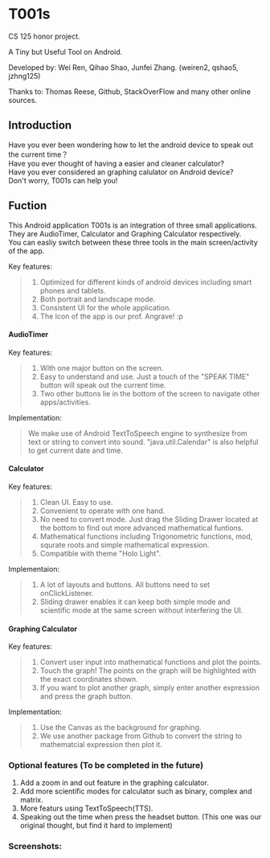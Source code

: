 T001s
====
CS 125 honor project.

A Tiny but Useful Tool on Android.

Developed by: Wei Ren, Qihao Shao, Junfei Zhang. (weiren2, qshao5, jzhng125)  

Thanks to: Thomas Reese, Github, StackOverFlow and many other online sources. 

Introduction
---
Have you ever been wondering how to let the android device to speak out the current time？  
Have you ever thought of having a easier and cleaner calculator?  
Have you ever considered an graphing calulator on Android device?  
Don't worry, T001s can help you!  

Fuction
---
This Android application T001s is an integration of three small applications. They are AudioTimer, Calculator and Graphing Calculator respectively.  
You can easliy switch between these three tools in the main screen/activity of the app.

Key features:
 >1. Optimized for different kinds of android devices including smart phones and tablets.
 >2. Both portrait and landscape mode. 
 >3. Consistent UI for the whole application.
 >4. The Icon of the app is our prof. Angrave! :p

#### AudioTimer
Key features:  
 >1. With one major button on the screen.  
 >2. Easy to understand and use. Just a touch of the "SPEAK TIME" button will speak out the current time.  
 >3. Two other buttons lie in the bottom of the screen to navigate other apps/activities.  
 
Implementation:  
 >We make use of Android TextToSpeech engine to synthesize from text or string to convert into sound. "java.util.Calendar" is also helpful to get current date and time.
 
#### Calculator
Key features:
 >1. Clean UI. Easy to use.
 >2. Convenient to operate with one hand.
 >3. No need to convert mode. Just drag the Sliding Drawer located at the bottom to find out more advanced mathematical funtions.
 >4. Mathematical functions including Trigonometric functions, mod, squrate roots and simple mathematical expression.  
 >5. Compatible with theme "Holo Light".

Implementaion:
 >1. A lot of layouts and buttons. All buttons need to set onClickListener.
 >2. Sliding drawer enables it can keep both simple mode and scientific mode at the same screen without interfering the UI.
 
#### Graphing Calculator
Key features:
 >1. Convert user input into mathematical functions and plot the points.
 >2. Touch the graph! The points on the graph will be highlighted with the exact coordinates shown.
 >3. If you want to plot another graph, simply enter another expression and press the graph button.

Implementation:
 >1. Use the Canvas as the background for graphing.
 >2. We use another package from Github to convert the string to mathematcial expression then plot it.
 
### Optional features (To be completed in the future)
1. Add a zoom in and out feature in the graphing calculator.
2. Add more scientific modes for calculator such as binary, complex and matrix.
3. More featurs using TextToSpeech(TTS).
4. Speaking out the time when press the headset button. (This one was our original thought, but find it hard to implement)

### Screenshots:

